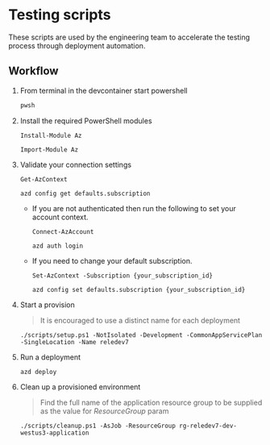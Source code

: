 # Testing scripts
These scripts are used by the engineering team to accelerate the testing process through deployment automation.

## Workflow

1. From terminal in the devcontainer start powershell

    ```sh
    pwsh
    ```

1. Install the required PowerShell modules 

    ```pwsh
    Install-Module Az
    ```

    ```pwsh
    Import-Module Az
    ```
    
1. Validate your connection settings

    ```pwsh
    Get-AzContext
    ```

    ```pwsh
    azd config get defaults.subscription
    ```

    * If you are not authenticated then run the following to set your account context.

        ```pwsh
        Connect-AzAccount
        ```
        
        ```pwsh
        azd auth login
        ```

    * If you need to change your default subscription.

        ```pwsh
        Set-AzContext -Subscription {your_subscription_id}
        ```
        
        ```pwsh
        azd config set defaults.subscription {your_subscription_id}
        ```

1. Start a provision

    > It is encouraged to use a distinct name for each deployment
    
    ```pwsh
    ./scripts/setup.ps1 -NotIsolated -Development -CommonAppServicePlan -SingleLocation -Name reledev7 
    ```

1. Run a deployment

    ```pwsh
    azd deploy
    ```

1. Clean up a provisioned environment

    > Find the full name of the application resource group to be supplied as the value for *ResourceGroup* param

    ```pwsh
    ./scripts/cleanup.ps1 -AsJob -ResourceGroup rg-reledev7-dev-westus3-application
    ```